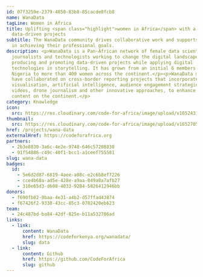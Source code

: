 ```yaml
---
id: 07f3259e-2379-4850-83b8-85cacde0fcb8
name: WanaData
tagLine: Women in Africa
title: Uplifting <span class="highlight">women in Africa</span> with a focus on
  data-driven projects
subtitle: The WanaData community drives collaborative work and supports members
  in achieving their professional goals.
description: <p>WanaData is a Pan-African network of female data scientists,
  journalists and technologists working to change the digital landscape by
  producing and promoting data-driven projects while applying digital
  technologies in storytelling. It has grown from an initial 6 members in
  Nigeria to more than 400 women across the continent.</p><p>WanaData members
  have collaborated on cross-border reporting projects that incorporate data
  visualisation, artificial intelligence, audience engagement strategies, social
  videos, drone journalism and other innovative approaches, to enhance news
  content on the continent.</p>
category: Knowledge
icon:
  src: https://res.cloudinary.com/code-for-africa/image/upload/v1652431239/codeforafrica/icons/Type_WanaData_neqwtm.svg
thumbnail:
  src: https://res.cloudinary.com/code-for-africa/image/upload/v1652705959/codeforafrica/images/Property_1_WanaData_t3tbex.jpg
href: /projects/wana-data
externalHref: https://codeforafrica.org
partners:
  - 2b3e8830-3a6c-4e2e-9748-646c57208830
  - 91f54886-c49c-40f1-bcc1-a1ceef755581
slug: wana-data
badges:
  id:
    - 5e6d2d87-6819-4aee-a08c-e2c6b8ef7226
    - cce4b68a-ad5e-428e-a9aa-849a8a7afb27
    - 310e65d3-d608-4033-9284-5826412946bb
donors:
  - f690fb82-9baa-4e31-a4b2-d57ffad43874
  - f67426f2-9338-43cc-85c3-0782420eb623
team:
  - 24c487bd-ba84-42df-825e-b11a532786ad
links:
  - link:
      content: WanaData
      href: https://codeforkenya.org/wanadata/
      slug: data
  - link:
      content: Github
      href: https://github.com/CodeForAfrica
      slug: github
---
```

